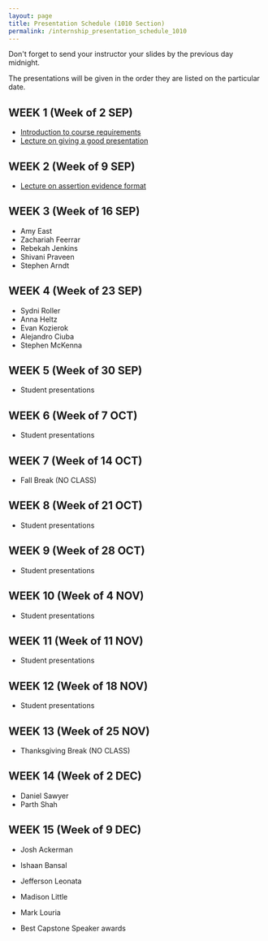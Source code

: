 ```yaml
---
layout: page
title: Presentation Schedule (1010 Section)
permalink: /internship_presentation_schedule_1010
---
```


Don't forget to send your instructor your slides by the previous day midnight.

The presentations will be given in the order they are listed on the particular date.

## WEEK 1 (Week of 2 SEP)

* [Introduction to course requirements](/internships/pdfs/lecture-on-presentations-internship.pdf)
* [Lecture on giving a good presentation](/internships/pdfs/lecture-on-presentations-internship.pdf)
 

## WEEK 2 (Week of 9 SEP)

* [Lecture on assertion evidence format](/internships/pdfs/lecture-on-assertion-evidence-format.pdf)

## WEEK 3 (Week of 16 SEP)
  
* Amy East
* Zachariah Feerrar
* Rebekah Jenkins
* Shivani Praveen
* Stephen Arndt

## WEEK 4 (Week of 23 SEP)

* Sydni Roller
* Anna Heltz
* Evan Kozierok
* Alejandro Ciuba
* Stephen McKenna

## WEEK 5 (Week of 30 SEP)

* Student presentations

## WEEK 6 (Week of 7 OCT)

* Student presentations

## WEEK 7 (Week of 14 OCT)

* Fall Break (NO CLASS)

## WEEK 8 (Week of 21 OCT)

* Student presentations

## WEEK 9 (Week of 28 OCT)

* Student presentations

## WEEK 10 (Week of 4 NOV)

* Student presentations

## WEEK 11 (Week of 11 NOV)

* Student presentations

## WEEK 12 (Week of 18 NOV)

* Student presentations

## WEEK 13 (Week of 25 NOV)

* Thanksgiving Break (NO CLASS)

## WEEK 14 (Week of 2 DEC)

* Daniel Sawyer
* Parth Shah

## WEEK 15 (Week of 9 DEC)

* Josh Ackerman
* Ishaan Bansal
* Jefferson Leonata
* Madison Little
* Mark Louria

* Best Capstone Speaker awards
